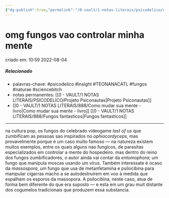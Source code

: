 ```yaml
---
{"dg-publish":true,"permalink":"/0-vault/1-notas-literais/psicodelico/omg-fungos-vao-controlar-minha-mente/","tags":["psicodelico","insight","TEONANACATL","fungos","naturae","sciencebitch"],"dgHomeLink":true,"dgShowLocalGraph":true,"dgShowFileTree":true,"dgEnableSearch":true}
---
```


# omg fungos vao controlar minha mente
criado em: 10:59 2022-08-04

##### Relacionado
- palavras-chave: #psicodelico #insight #TEONANACATL #fungos #naturae #sciencebitch 
- notas permanentes: [[0 - VAULT/1 NOTAS LITERAIS/PSICODELICO/Projeto Psiconautas\|Projeto Psiconautas]]
-  [[0 - VAULT/1 NOTAS LITERAIS/888/Como mudar sua mente - livro\|Como mudar sua mente - livro]] [[0 - VAULT/1 NOTAS LITERAIS/888/Fungos fantasticos\|Fungos fantasticos]]

---
na cultura pop, os fungos do celebrado videogame *last of us* que zumbificam as pessoas sao inspirados no *ophiocordyceps*, mas provavelmente porque é um caso muito famoso — na natureza existem muitos exemplos, entre os quais alguns nao fungicos, de parasitas especializados em controlar a mente do hospedeiro. 
mas dentro do reino dos fungos zumbificadores, o autor ainda vai contar da *entomophora*; um fungo que manipula moscas usando um vírus. Também interessate é ocaso da *massospora*, um fungo que usa de metanfetamina e psilocibina para manipular cigarras macho a se autodestruirem em voo à medida que espalham os esporos da massopora. A psilocibina, neste caso, atua de forma bem diferente do que era suposto — e esta em um grau muit distante dos cogumelos tradicionais que produzem essa substancia. 

